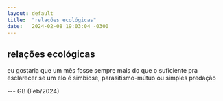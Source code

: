 ```yaml
---
layout: default
title:  "relações ecológicas"
date:   2024-02-08 19:03:04 -0300
---
```



## relações ecológicas
    
eu gostaria que um mês fosse sempre mais do que o suficiente pra esclarecer se um elo é simbiose, parasitismo-mútuo ou simples predação
   
--- GB (Feb/2024)

